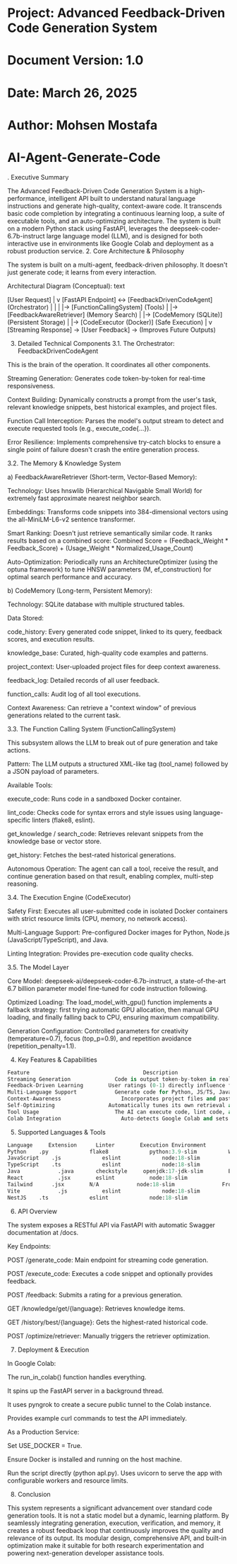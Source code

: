 # Project: Advanced Feedback-Driven Code Generation System
# Document Version: 1.0
# Date: March 26, 2025
# Author: Mohsen Mostafa

# AI-Agent-Generate-Code

. Executive Summary

The Advanced Feedback-Driven Code Generation System is a high-performance, intelligent API built to understand natural language instructions and generate high-quality, context-aware code. It transcends basic code completion by integrating a continuous learning loop, a suite of executable tools, and an auto-optimizing architecture. The system is built on a modern Python stack using FastAPI, leverages the deepseek-coder-6.7b-instruct large language model (LLM), and is designed for both interactive use in environments like Google Colab and deployment as a robust production service.
2. Core Architecture & Philosophy

The system is built on a multi-agent, feedback-driven philosophy. It doesn't just generate code; it learns from every interaction.

Architectural Diagram (Conceptual):
text

[User Request]
      |
      v
[FastAPI Endpoint] <-> [FeedbackDrivenCodeAgent] (Orchestrator)
      |                      |
      |                      |-> [FunctionCallingSystem] (Tools)
      |                      |-> [FeedbackAwareRetriever] (Memory Search)
      |                      |-> [CodeMemory (SQLite)] (Persistent Storage)
      |                      |-> [CodeExecutor (Docker)] (Safe Execution)
      |
      v
[Streaming Response] -> [User Feedback] -> (Improves Future Outputs)

3. Detailed Technical Components
3.1. The Orchestrator: FeedbackDrivenCodeAgent

This is the brain of the operation. It coordinates all other components.

Streaming Generation: Generates code token-by-token for real-time responsiveness.

Context Building: Dynamically constructs a prompt from the user's task, relevant knowledge snippets, best historical examples, and project files.

Function Call Interception: Parses the model's output stream to detect and execute requested tools (e.g., <function>execute_code</function>{...}).

Error Resilience: Implements comprehensive try-catch blocks to ensure a single point of failure doesn't crash the entire generation process.

3.2. The Memory & Knowledge System

a) FeedbackAwareRetriever (Short-term, Vector-Based Memory):

Technology: Uses hnswlib (Hierarchical Navigable Small World) for extremely fast approximate nearest neighbor search.

Embeddings: Transforms code snippets into 384-dimensional vectors using the all-MiniLM-L6-v2 sentence transformer.

Smart Ranking: Doesn't just retrieve semantically similar code. It ranks results based on a combined score:
Combined Score = (Feedback_Weight * Feedback_Score) + (Usage_Weight * Normalized_Usage_Count)

Auto-Optimization: Periodically runs an ArchitectureOptimizer (using the optuna framework) to tune HNSW parameters (M, ef_construction) for optimal search performance and accuracy.

b) CodeMemory (Long-term, Persistent Memory):

Technology: SQLite database with multiple structured tables.

Data Stored:

code_history: Every generated code snippet, linked to its query, feedback scores, and execution results.

knowledge_base: Curated, high-quality code examples and patterns.

project_context: User-uploaded project files for deep context awareness.

feedback_log: Detailed records of all user feedback.

function_calls: Audit log of all tool executions.

Context Awareness: Can retrieve a "context window" of previous generations related to the current task.

3.3. The Function Calling System (FunctionCallingSystem)

This subsystem allows the LLM to break out of pure generation and take actions.

Pattern: The LLM outputs a structured XML-like tag (<function>tool_name</function>) followed by a JSON payload of parameters.

Available Tools:

execute_code: Runs code in a sandboxed Docker container.

lint_code: Checks code for syntax errors and style issues using language-specific linters (flake8, eslint).

get_knowledge / search_code: Retrieves relevant snippets from the knowledge base or vector store.

get_history: Fetches the best-rated historical generations.

Autonomous Operation: The agent can call a tool, receive the result, and continue generation based on that result, enabling complex, multi-step reasoning.

3.4. The Execution Engine (CodeExecutor)

Safety First: Executes all user-submitted code in isolated Docker containers with strict resource limits (CPU, memory, no network access).

Multi-Language Support: Pre-configured Docker images for Python, Node.js (JavaScript/TypeScript), and Java.

Linting Integration: Provides pre-execution code quality checks.

3.5. The Model Layer

Core Model: deepseek-ai/deepseek-coder-6.7b-instruct, a state-of-the-art 6.7 billion parameter model fine-tuned for code instruction following.

Optimized Loading: The load_model_with_gpu() function implements a fallback strategy: first trying automatic GPU allocation, then manual GPU loading, and finally falling back to CPU, ensuring maximum compatibility.

Generation Configuration: Controlled parameters for creativity (temperature=0.7), focus (top_p=0.9), and repetition avoidance (repetition_penalty=1.1).

4. Key Features & Capabilities
   
```python
Feature	                                   Description	                                                                              Benefit
Streaming Generation	          Code is output token-by-token in real-time.	                                    Provides immediate feedback and can be stopped early.
Feedback-Driven Learning	    User ratings (0-1) directly influence future code retrieval and generation.	The system gets smarter and more personalized over time.
Multi-Language Support	          Generate code for Python, JS/TS, Java, React, Tailwind, Vite, NestJS.	      Broad utility across the software stack.
Context-Awareness	                Incorporates project files and past generations into the prompt.	            Generates code that fits the existing codebase style and structure.
Self-Optimizing	                Automatically tunes its own retrieval and generation parameters.	            Maintains peak performance without manual intervention.
Tool Usage	                      The AI can execute code, lint code, and search its knowledge base.	            Results in more accurate, tested, and practical code outputs.
Colab Integration	                Auto-detects Google Colab and sets up a public ngrok tunnel.	                  Makesexperimentation and demoing incredibly easy.
```
5. Supported Languages & Tools
```python 
Language	 Extension	    Linter	      Execution Environment  	       Categories
Python	  .py	          flake8	         python:3.9-slim	      Web, Data, ML
JavaScript	  .js	          eslint	         node:18-slim	            Web, Server, Frontend
TypeScript	  .ts	          eslint	         node:18-slim	            Web, Server, Frontend
Java	        .java	    checkstyle	   openjdk:17-jdk-slim	      Backend, Android
React	        .jsx	    eslint	         node:18-slim	            Frontend, Web
Tailwind	  .jsx	      N/A	         node:18-slim	            Frontend, CSS
Vite	        .js	          eslint	         node:18-slim	            Frontend, Build
NestJS	  .ts	          eslint	         node:18-slim	            Backend, Server
```
6. API Overview

The system exposes a RESTful API via FastAPI with automatic Swagger documentation at /docs.

Key Endpoints:

POST /generate_code: Main endpoint for streaming code generation.

POST /execute_code: Executes a code snippet and optionally provides feedback.

POST /feedback: Submits a rating for a previous generation.

GET /knowledge/get/{language}: Retrieves knowledge items.

GET /history/best/{language}: Gets the highest-rated historical code.

POST /optimize/retriever: Manually triggers the retriever optimization.

7. Deployment & Execution

In Google Colab:

The run_in_colab() function handles everything.

It spins up the FastAPI server in a background thread.

It uses pyngrok to create a secure public tunnel to the Colab instance.

Provides example curl commands to test the API immediately.

As a Production Service:

Set USE_DOCKER = True.

Ensure Docker is installed and running on the host machine.

Run the script directly (python apl.py). Uses uvicorn to serve the app with configurable workers and resource limits.

8. Conclusion

This system represents a significant advancement over standard code generation tools. It is not a static model but a dynamic, learning platform. By seamlessly integrating generation, execution, verification, and memory, it creates a robust feedback loop that continuously improves the quality and relevance of its output. Its modular design, comprehensive API, and built-in optimization make it suitable for both research experimentation and powering next-generation developer assistance tools.
